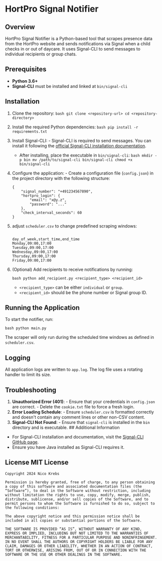  # HortPro Signal Notifier 
 ## Overview 
 
 HortPro Signal Notifier is a Python-based tool that scrapes presence data from the HortPro website and sends notifications via Signal when a child checks in or out of daycare. It uses Signal-CLI to send messages to individual recipients or group chats. 
 
 ## Prerequisites 
 - **Python 3.6+** 
 - **Signal-CLI** 
 must be installed and linked at `bin/signal-cli` 
 
 ## Installation 
 
 1. Clone the repository: 
    ```bash git clone <repository-url> cd <repository-directory> ``` 
 2. Install the required Python dependencies: 
    ```bash pip install -r requirements.txt ``` 
 3. Install Signal-CLI: - Signal-CLI is required to send messages. You can install it following the [official Signal-CLI installation documentation](https://github.com/AsamK/signal-cli/wiki/Installation). 
    - After installing, place the executable in `bin/signal-cli`: 
        ```bash mkdir -p bin mv /path/to/signal-cli bin/signal-cli chmod +x bin/signal-cli ``` 
 4. Configure the application: - Create a configuration file (`config.json`) in the project directory with the following structure:

    ```
    {
        "signal_number": "+491234567890",
        "hortpro_login": {
            "email": "x@y.z",
            "password": "..."
        },
        "check_interval_seconds": 60
    }
    ``` 

 5. adjust `scheduler.csv` to change predefined scraping windows:

    ```
    
    day_of_week,start_time,end_time
    Monday,09:00,17:00
    Tuesday,09:00,17:00
    Wednesday,09:00,17:00
    Thursday,09:00,17:00
    Friday,09:00,17:00

    ```

 6. (Optional) Add recipients to receive notifications by running: 
 
    ``` bash python add_recipient.py <recipient_type> <recipient_id> ``` 

    - `<recipient_type>` can be either `individual` or `group`. 
    - `<recipient_id>` should be the phone number or Signal group ID. 

 ## Running the Application 
 
 To start the notifier, run: 

``` bash python main.py ```

The scraper will only run during the scheduled time windows as defined in `scheduler.csv`. 
 
 ## Logging 
 All application logs are written to `app.log`. The log file uses a rotating handler to limit its size. 
 
 ## Troubleshooting
 
 1. **Unauthorized Error (401)**: - Ensure that your credentials in `config.json` are correct. - Delete the `cookie.txt` file to force a fresh login. 
 2. **Error Loading Schedule**: - Ensure `scheduler.csv` is formatted correctly and doesn't contain any comment lines or other non-CSV content. 
 3. **Signal-CLI Not Found**: - Ensure that `signal-cli` is installed in the `bin` directory and is executable. ## Additional Information 
 - For Signal-CLI installation and documentation, visit the [Signal-CLI GitHub page](https://github.com/AsamK/signal-cli). 
 - Ensure you have Java installed as Signal-CLI requires it. 
 
 ## License MIT License 

```
Copyright 2024 Nico Krebs

Permission is hereby granted, free of charge, to any person obtaining a copy of this software and associated documentation files (the “Software”), to deal in the Software without restriction, including without limitation the rights to use, copy, modify, merge, publish, distribute, sublicense, and/or sell copies of the Software, and to permit persons to whom the Software is furnished to do so, subject to the following conditions:

The above copyright notice and this permission notice shall be included in all copies or substantial portions of the Software.

THE SOFTWARE IS PROVIDED “AS IS”, WITHOUT WARRANTY OF ANY KIND, EXPRESS OR IMPLIED, INCLUDING BUT NOT LIMITED TO THE WARRANTIES OF MERCHANTABILITY, FITNESS FOR A PARTICULAR PURPOSE AND NONINFRINGEMENT. IN NO EVENT SHALL THE AUTHORS OR COPYRIGHT HOLDERS BE LIABLE FOR ANY CLAIM, DAMAGES OR OTHER LIABILITY, WHETHER IN AN ACTION OF CONTRACT, TORT OR OTHERWISE, ARISING FROM, OUT OF OR IN CONNECTION WITH THE SOFTWARE OR THE USE OR OTHER DEALINGS IN THE SOFTWARE.
```